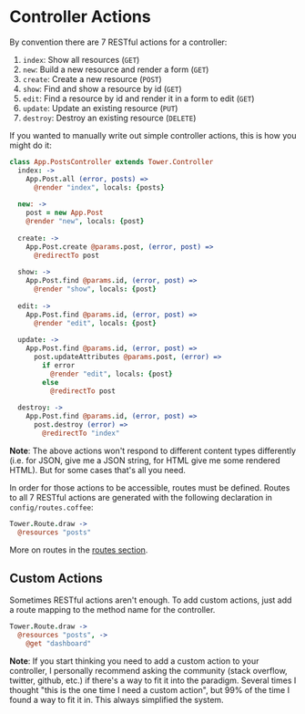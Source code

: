 # Controller Actions

By convention there are 7 RESTful actions for a controller:

1. `index`: Show all resources (`GET`)
2. `new`: Build a new resource and render a form (`GET`)
3. `create`: Create a new resource (`POST`)
4. `show`: Find and show a resource by id (`GET`)
5. `edit`: Find a resource by id and render it in a form to edit (`GET`)
6. `update`: Update an existing resource (`PUT`)
7. `destroy`: Destroy an existing resource (`DELETE`)

If you wanted to manually write out simple controller actions, this is how you might do it:

``` coffeescript
class App.PostsController extends Tower.Controller
  index: ->
    App.Post.all (error, posts) =>
      @render "index", locals: {posts}
    
  new: ->
    post = new App.Post
    @render "new", locals: {post}
    
  create: ->
    App.Post.create @params.post, (error, post) =>
      @redirectTo post
    
  show: ->
    App.Post.find @params.id, (error, post) =>
      @render "show", locals: {post}
    
  edit: ->
    App.Post.find @params.id, (error, post) =>
      @render "edit", locals: {post}
    
  update: ->
    App.Post.find @params.id, (error, post) =>
      post.updateAttributes @params.post, (error) =>
        if error
          @render "edit", locals: {post}
        else
          @redirectTo post
    
  destroy: ->
    App.Post.find @params.id, (error, post) =>
      post.destroy (error) =>
        @redirectTo "index"
```

**Note**: The above actions won't respond to different content types differently (i.e. for JSON, give me a JSON string, for HTML give me some rendered HTML).  But for some cases that's all you need.

In order for those actions to be accessible, routes must be defined.  Routes to all 7 RESTful actions are generated with the following declaration in `config/routes.coffee`:

``` coffeescript
Tower.Route.draw ->
  @resources "posts"
```

More on routes in the [routes section](/docs/routes).

## Custom Actions

Sometimes RESTful actions aren't enough.  To add custom actions, just add a route mapping to the method name for the controller.

``` coffeescript
Tower.Route.draw ->
  @resources "posts", ->
    @get "dashboard"
```

**Note**: If you start thinking you need to add a custom action to your controller, I personally recommend asking the community (stack overflow, twitter, github, etc.) if there's a way to fit it into the paradigm.  Several times I thought "this is the one time I need a custom action", but 99% of the time I found a way to fit it in.  This always simplified the system.